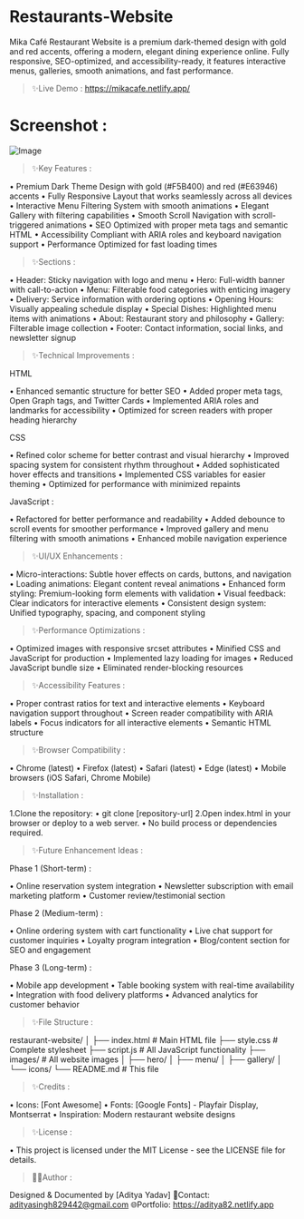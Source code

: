 # Restaurants-Website
Mika Café Restaurant Website is a premium dark-themed design with gold and red accents, offering a modern, elegant dining experience online. Fully responsive, SEO-optimized, and accessibility-ready, it features interactive menus, galleries, smooth animations, and fast performance.


> ✨Live Demo : https://mikacafe.netlify.app/
 
# Screenshot :
![Image](https://github.com/user-attachments/assets/bf2bb4ba-306b-469d-a7dc-7cf91e33adc0)


> ✨Key Features :


• Premium Dark Theme Design with gold (#F5B400) and red (#E63946) accents
• Fully Responsive Layout that works seamlessly across all devices
• Interactive Menu Filtering System with smooth animations
• Elegant Gallery with filtering capabilities
• Smooth Scroll Navigation with scroll-triggered animations
• SEO Optimized with proper meta tags and semantic HTML
• Accessibility Compliant with ARIA roles and keyboard navigation support
• Performance Optimized for fast loading times


> ✨Sections :

• Header: Sticky navigation with logo and menu
• Hero: Full-width banner with call-to-action
• Menu: Filterable food categories with enticing imagery
• Delivery: Service information with ordering options
• Opening Hours: Visually appealing schedule display
• Special Dishes: Highlighted menu items with animations
• About: Restaurant story and philosophy
• Gallery: Filterable image collection
• Footer: Contact information, social links, and newsletter signup


> ✨Technical Improvements :

HTML

• Enhanced semantic structure for better SEO
• Added proper meta tags, Open Graph tags, and Twitter Cards
• Implemented ARIA roles and landmarks for accessibility
• Optimized for screen readers with proper heading hierarchy


CSS

• Refined color scheme for better contrast and visual hierarchy
• Improved spacing system for consistent rhythm throughout
• Added sophisticated hover effects and transitions
• Implemented CSS variables for easier theming
• Optimized for performance with minimized repaints


JavaScript :

• Refactored for better performance and readability
• Added debounce to scroll events for smoother performance
• Improved gallery and menu filtering with smooth animations
• Enhanced mobile navigation experience


> ✨UI/UX Enhancements :

• Micro-interactions: Subtle hover effects on cards, buttons, and navigation
• Loading animations: Elegant content reveal animations
• Enhanced form styling: Premium-looking form elements with validation
• Visual feedback: Clear indicators for interactive elements
• Consistent design system: Unified typography, spacing, and component styling


> ✨Performance Optimizations :

• Optimized images with responsive srcset attributes
• Minified CSS and JavaScript for production
• Implemented lazy loading for images
• Reduced JavaScript bundle size
• Eliminated render-blocking resources


> ✨Accessibility Features :

• Proper contrast ratios for text and interactive elements
• Keyboard navigation support throughout
• Screen reader compatibility with ARIA labels
• Focus indicators for all interactive elements
• Semantic HTML structure


> ✨Browser Compatibility :

• Chrome (latest)
• Firefox (latest)
• Safari (latest)
• Edge (latest)
• Mobile browsers (iOS Safari, Chrome Mobile)


> ✨Installation :

1.Clone the repository:
	• git clone [repository-url]
2.Open index.html in your browser or deploy to a web server.
	• No build process or dependencies required.


> ✨Future Enhancement Ideas :


Phase 1 (Short-term) :

• Online reservation system integration
• Newsletter subscription with email marketing platform
• Customer review/testimonial section


Phase 2 (Medium-term) :

• Online ordering system with cart functionality
• Live chat support for customer inquiries
• Loyalty program integration
• Blog/content section for SEO and engagement


Phase 3 (Long-term) :

• Mobile app development
• Table booking system with real-time availability
• Integration with food delivery platforms
• Advanced analytics for customer behavior



> ✨File Structure :


restaurant-website/
│
├── index.html          # Main HTML file
├── style.css           # Complete stylesheet
├── script.js           # All JavaScript functionality
├── images/             # All website images
│   ├── hero/
│   ├── menu/
│   ├── gallery/
│   └── icons/
└── README.md           # This file


> ✨Credits :

• Icons: [Font Awesome]
• Fonts: [Google Fonts] - Playfair Display, Montserrat
• Inspiration: Modern restaurant website designs


> ✨License :

• This project is licensed under the MIT License - see the LICENSE file for details.


> 👨‍💻Author :

Designed & Documented by [Aditya Yadav]
📩Contact: adityasingh829442@gmail.com
🌐Portfolio: https://aditya82.netlify.app
